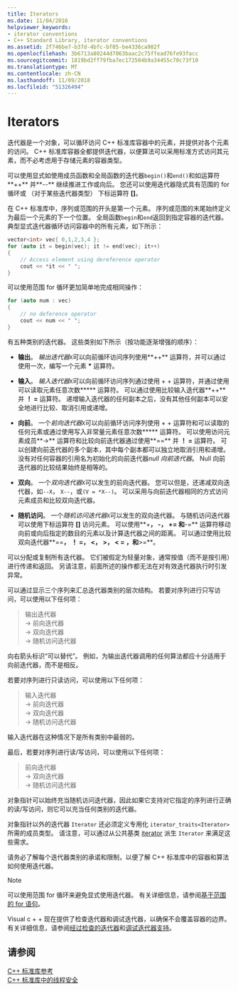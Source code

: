 ```yaml
---
title: Iterators
ms.date: 11/04/2016
helpviewer_keywords:
- iterator conventions
- C++ Standard Library, iterator conventions
ms.assetid: 2f746be7-b37d-4bfc-bf05-be4336ca982f
ms.openlocfilehash: 3b6713a80244d7063baac2c75ffead76fe93facc
ms.sourcegitcommit: 1819bd2ff79fba7ec172504b9a34455c70c73f10
ms.translationtype: MT
ms.contentlocale: zh-CN
ms.lasthandoff: 11/09/2018
ms.locfileid: "51326494"
---
```

# <a name="iterators"></a>Iterators

迭代器是一个对象，可以循环访问 C++ 标准库容器中的元素，并提供对各个元素的访问。 C++ 标准库容器全都提供迭代器，以便算法可以采用标准方式访问其元素，而不必考虑用于存储元素的容器类型。

可以使用显式如使用成员函数和全局函数的迭代器`begin()`和`end()`和如运算符**++** 并**--** 继续推进工作或向后。 您还可以使用迭代器隐式具有范围的 for 循环或 （对于某些迭代器类型） 下标运算符 **\[]**。

在 C++ 标准库中，序列或范围的开头是第一个元素。 序列或范围的末尾始终定义为最后一个元素的下一个位置。 全局函数`begin`和`end`返回到指定容器的迭代器。 典型显式迭代器循环访问容器中的所有元素，如下所示：

```cpp
vector<int> vec{ 0,1,2,3,4 };
for (auto it = begin(vec); it != end(vec); it++)
{
    // Access element using dereference operator
    cout << *it << " ";
}
```

可以使用范围 for 循环更加简单地完成相同操作：

```cpp
for (auto num : vec)
{
    // no deference operator
    cout << num << " ";
}
```

有五种类别的迭代器。 这些类别如下所示（按功能逐渐增强的顺序）：

- **输出**。 *输出迭代器*`X`可以向前循环访问序列使用**++** 运算符，并可以通过使用一次，编写一个元素 __\*__ 运算符。

- **输入**。 *输入迭代器*`X`可以向前循环访问序列通过使用 + + 运算符，并通过使用可以读取元素任意次数**&ast;** 运算符。 可以通过使用比较输入迭代器**++** 并 **！ =** 运算符。 递增输入迭代器的任何副本之后，没有其他任何副本可以安全地进行比较、取消引用或递增。

- **向前**。 一个*前向迭代器*`X`可以向前循环访问序列使用 + + 运算符和可以读取的任何元素或通过使用写入非常量元素任意次数**&ast;** 运算符。 可以使用访问元素成员**->** 运算符和比较向前迭代器通过使用**==** 并 **！ =** 运算符。 可以创建向前迭代器的多个副本，其中每个副本都可以独立地取消引用和递增。 没有对任何容器的引用名为初始化的向前迭代器*null 向前迭代器*。 Null 向前迭代器的比较结果始终是相等的。

- **双向**。 一个*双向迭代器*`X`可以发生的前向迭代器。 您可以但是，还递减双向迭代器，如`--X`， `X--`，或`(V = *X--)`。 可以采用与向前迭代器相同的方式访问元素成员和比较双向迭代器。

- **随机访问**。 一个*随机访问迭代器*`X`可以发生的双向迭代器。 与随机访问迭代器可以使用下标运算符 **\[]** 访问元素。 可以使用**+**， **-**， **+=** 和**-=** 运算符移动向前或向后指定的数目的元素以及计算迭代器之间的距离。 可以通过使用比较双向迭代器**==**， **！ =**， **\<**， **>**， **\< =** ，和**>=**。

可以分配或复制所有迭代器。 它们被假定为轻量对象，通常按值（而不是按引用）进行传递和返回。 另请注意，前面所述的操作都无法在对有效迭代器执行时引发异常。

可以通过显示三个序列来汇总迭代器类别的层次结构。 若要对序列进行只写访问，可以使用以下任何项：

> 输出迭代器<br/>
> -> 前向迭代器<br/>
> -> 双向迭代器<br/>
> -> 随机访问迭代器<br/>

向右箭头标识“可以替代”。 例如，为输出迭代器调用的任何算法都应十分适用于向前迭代器，而不是相反。

若要对序列进行只读访问，可以使用以下任何项：

> 输入迭代器<br/>
> -> 前向迭代器<br/>
> -> 双向迭代器<br/>
> -> 随机访问迭代器<br/>

输入迭代器在这种情况下是所有类别中最弱的。

最后，若要对序列进行读/写访问，可以使用以下任何项：

> 前向迭代器<br/>
> -> 双向迭代器<br/>
> -> 随机访问迭代器<br/>

对象指针可以始终充当随机访问迭代器，因此如果它支持对它指定的序列进行正确的读/写访问，则它可以充当任何类别的迭代器。

对象指针以外的迭代器 `Iterator` 还必须定义专用化 `iterator_traits<Iterator>` 所需的成员类型。 请注意，可以通过从公共基类 [iterator](../standard-library/iterator-struct.md) 派生 `Iterator` 来满足这些需求。

请务必了解每个迭代器类别的承诺和限制，以便了解 C++ 标准库中的容器和算法如何使用迭代器。

> [!NOTE]
> 可以使用范围 for 循环来避免显式使用迭代器。 有关详细信息，请参阅[基于范围的 for 语句](../cpp/range-based-for-statement-cpp.md)。

Visual c + + 现在提供了检查迭代器和调试迭代器，以确保不会覆盖容器的边界。 有关详细信息，请参阅[经过检查的迭代器](../standard-library/checked-iterators.md)和[调试迭代器支持](../standard-library/debug-iterator-support.md)。

## <a name="see-also"></a>请参阅

[C++ 标准库参考](../standard-library/cpp-standard-library-reference.md)<br/>
[C++ 标准库中的线程安全](../standard-library/thread-safety-in-the-cpp-standard-library.md)<br/>
